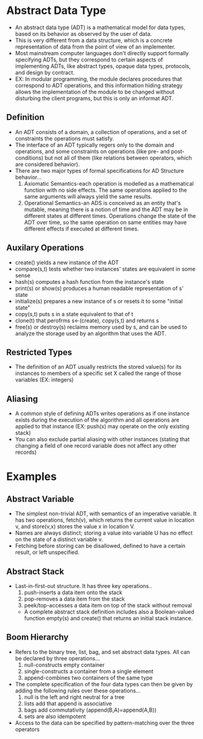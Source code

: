 # Abstract Data Type
* An abstract data type (ADT) is a mathematical model for data types, based on its behavior as observed by the user of data.
* This is very different from a data structure, which is a concrete representation of data from the point of view of an implementer.
* Most mainstream computer languages don't directly support formally specifying ADTs, but they correspond to certain aspects of implementing ADTs, like abstract types, opaque data types, protocols, and design by contract.
* EX: In modular programming, the module declares procedures that correspond to ADT operations, and this information hiding strategy allows the implementation of the module to be changed without disturbing the client programs, but this is only an informat ADT.

## Definition
* An ADT consists of a domain, a collection of operations, and a set of constraints the operations must satisfy.
* The interface of an ADT typically regers only to the domain and operations, and some constraints on operations (like pre- and post-conditions) but not all of them (like relations between operators, which are considered behavior).
* There are two major types of formal specifications for AD Structure behavior...
  1. Axiomatic Semantics-each operation is modelled as a mathematical function with no side effects. The same operations applied to the same arguments will always yield the same results.
  2. Operational Semantics-an ADS is conceived as an entity that's mutable, meaning there is a notion of time and the ADT may be in different states at different times. Operations change the state of the ADT over time, so the same operation on same entities may have different effects if executed at different times.
 
## Auxilary Operations
* create() yields a new instance of the ADT
* compare(s,t) tests whether two instances' states are equivalent in some sense
* hash(s) computes a hash function from the instance's state
* print(s) or show(s) produces a human readable representation of s' state
* initialize(s) prepares a new instance of s or resets it to some "initial state"
* copy(s,t) puts s in a state equivalent to that of t
* clone(t) that perofrms s<-(create), copy(s,t) and returns s
* free(s) or destroy(s) reclaims memory used by s, and can be used to analyze the storage used by an algorithm that uses the ADT.

## Restricted Types
* The definition of an ADT usually restricts the stored value(s) for its instances to members of a specific set X called the range of those variables (EX: integers)

## Aliasing
* A common style of defining ADTs writes operations as if one instance exists during the execution of the algorithm and all operations are applied to that instance (EX: push(x) may operate on the only existing stack)
* You can also exclude partial aliasing with other instances (stating that changing a field of one record variable does not affect any other records)

# Examples
## Abstract Variable
* The simplest non-trivial ADT, with semantics of an imperative variable. It has two operations, fetch(v), which returns the current value in location v, and store(v,x) stores the value x in location V.
* Names are always distinct; storing a value into variable U has no effect on the state of a distinct variable v.
* Fetching before storing can be disallowed, defined to have a certain result, or left unspecified.

## Abstract Stack
* Last-in-first-out structure. It has three key operations..
  1. push-inserts a data item onto the stack
  2. pop-removes a data item from the stack
  3. peek/top-accesses a data item on top of the stack without removal
  * A complete abstract stack definition includes also a Boolean-valued function empty(s) and create() that returns an initial stack instance.

## Boom Hierarchy
* Refers to the binary tree, list, bag, and set abstract data types. All can be declared by three operations...
  1. null-constructs empty container
  2. single-constructs a container from a single element
  3. append-combines two containers of the same type
* The complete specification of the four data types can then be given by adding the following rules over these operations...
  1. null is the left and right neutral for a tree
  2. lists add that append is associative
  3. bags add commutativity (append(B,A)=append(A,B))
  4. sets are also idempotent
* Access to the data can be specified by pattern-matching over the three operators

